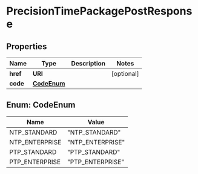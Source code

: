 

# PrecisionTimePackagePostResponse


## Properties

| Name | Type | Description | Notes |
|------------ | ------------- | ------------- | -------------|
|**href** | **URI** |  |  [optional] |
|**code** | [**CodeEnum**](#CodeEnum) |  |  |



## Enum: CodeEnum

| Name | Value |
|---- | -----|
| NTP_STANDARD | &quot;NTP_STANDARD&quot; |
| NTP_ENTERPRISE | &quot;NTP_ENTERPRISE&quot; |
| PTP_STANDARD | &quot;PTP_STANDARD&quot; |
| PTP_ENTERPRISE | &quot;PTP_ENTERPRISE&quot; |



